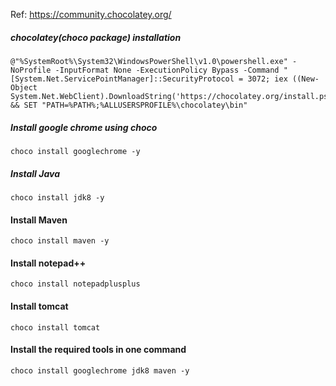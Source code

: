 
Ref: https://community.chocolatey.org/

##### chocolatey(choco package) installation

    @"%SystemRoot%\System32\WindowsPowerShell\v1.0\powershell.exe" -NoProfile -InputFormat None -ExecutionPolicy Bypass -Command " [System.Net.ServicePointManager]::SecurityProtocol = 3072; iex ((New-Object System.Net.WebClient).DownloadString('https://chocolatey.org/install.ps1'))" && SET "PATH=%PATH%;%ALLUSERSPROFILE%\chocolatey\bin"


##### Install google chrome using choco

    choco install googlechrome -y
    
##### Install Java    

    choco install jdk8 -y
    
#### Install Maven

    choco install maven -y
    
#### Install notepad++ 

    choco install notepadplusplus
    
#### Install tomcat 

    choco install tomcat
    
    
#### Install the required tools in one command

    choco install googlechrome jdk8 maven -y
